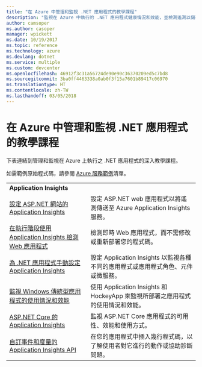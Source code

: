 ```yaml
---
title: "在 Azure 中管理和監視 .NET 應用程式的教學課程"
description: "監視在 Azure 中執行的 .NET 應用程式健康情況和效能，並檢測遙測以儲存使用者如何使用應用程式的相關資訊。"
author: camsoper
ms.author: casoper
manager: wpickett
ms.date: 10/19/2017
ms.topic: reference
ms.technology: azure
ms.devlang: dotnet
ms.service: multiple
ms.custom: devcenter
ms.openlocfilehash: 46912f3c31a56724de90e90c36370209ed5c7bd8
ms.sourcegitcommit: 3ba0ff4463338a0ab0f3f15a7601b89417c06970
ms.translationtype: HT
ms.contentlocale: zh-TW
ms.lasthandoff: 03/05/2018
---
```

# <a name="tutorials-for-monitoring-and-managing-your-net-apps-in-azure"></a>在 Azure 中管理和監視 .NET 應用程式的教學課程

下表連結到管理和監視在 Azure 上執行之 .NET 應用程式的深入教學課程。 

如需範例原始程式碼，請參閱 [Azure 服務範例](https://azure.microsoft.com/resources/samples/?platform=dotnet)清單。

| | |
|---|---|
| **Application Insights** ||
| [設定 ASP.NET 網站的 Application Insights][1] | 設定 ASP.NET web 應用程式以將遙測傳送至 Azure Application Insights 服務。 | 
| [在執行階段使用 Application Insights 檢測 Web 應用程式][2] | 檢測即時 Web 應用程式，而不需修改或重新部署您的程式碼。 | 
| [為 .NET 應用程式手動設定 Application Insights][3] | 設定 Application Insights 以監視各種不同的應用程式或應用程式角色、元件或微服務。 | 
| [監視 Windows 傳統型應用程式的使用情況和效能][4] | 使用 Application Insights 和 HockeyApp 來監視所部署之應用程式的使用情況和效能。 | 
| [ASP.NET Core 的 Application Insights][5] | 監視 ASP.NET Core 應用程式的可用性、效能和使用方式。 | 
| [自訂事件和度量的 Application Insights API][6] | 在您的應用程式中插入幾行程式碼，以了解使用者對它進行的動作或協助診斷問題。 | 


[1]: /azure/application-insights/app-insights-asp-net
[2]: /azure/application-insights/app-insights-monitor-performance-live-website-now
[3]: /azure/application-insights/app-insights-windows-services
[4]: /azure/application-insights/app-insights-windows-desktop
[5]: /azure/application-insights/app-insights-asp-net-core
[6]: /azure/application-insights/app-insights-api-custom-events-metrics
